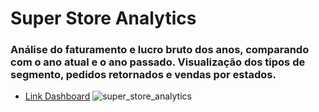 # Super Store Analytics

### Análise do faturamento e lucro bruto dos anos, comparando com o ano atual e o ano passado. Visualização dos tipos de segmento, pedidos retornados e vendas por estados.
- [Link Dashboard](https://app.powerbi.com/view?r=eyJrIjoiYTliN2ZjZmYtMzI0ZS00ZTRhLWI3ZTItMDI3ZGM5M2VhY2U1IiwidCI6ImVhYmIyM2RlLTIyZTctNDM4Mi1iNDIwLTg0OWU1MGZlMDMxOSJ9)
![super_store_analytics](https://github.com/user-attachments/assets/5466e4e1-aa24-4aea-bd14-c029a9fed906)
